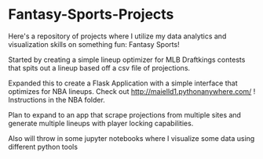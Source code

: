 # Fantasy-Sports-Projects

Here's a repository of projects where I utilize my data analytics and visualization skills on something fun: Fantasy Sports!

Started by creating a simple lineup optimizer for MLB Draftkings contests that spits out a lineup based off a csv file of projections. 

Expanded this to create a Flask Application with a simple interface that optimizes for NBA lineups. Check out http://maielld1.pythonanywhere.com/ ! Instructions in the NBA folder.

Plan to expand to an app that scrape projections from multiple sites and generate multiple lineups with player locking capabilities.

Also will throw in some jupyter notebooks where I visualize some data using different python tools
